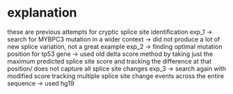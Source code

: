 # explanation
these are previous attempts for cryptic splice site identification
exp_1 -> search for MYBPC3 mutation in a wider context -> did not produce a lot of new splice variation, not a great example
exp_2 -> finding optimal mutation position for tp53 gene -> used old delta score method by taking just the maximum predicted splice site score and tracking the difference at that position/ does not capture all splice site changes
exp_3 -> search again with modified score tracking multiple splice site change events across the entire sequence -> used hg19